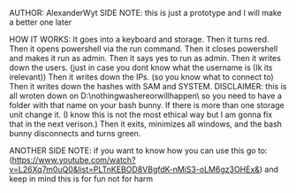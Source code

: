AUTHOR: AlexanderWyt
SIDE NOTE: this is just a prototype and I will make a better one later 

HOW IT WORKS:
It goes into a keyboard and storage.
Then it turns red.
Then it opens powershell via the run command.
Then it closes powershell and makes it run as admin.
Then it says yes to run as admin.
Then it writes down the users. (just in case you dont know what the username is (Ik its irelevant))
Then it writes down the IPs. (so you know what to connect to)
Then it writes down the hashes with SAM and SYSTEM.
DISCLAIMER: this is all wroten down on D:\nothingwashereorwillhappen\ so you need to have a folder with that name on your bash bunny.
If there is more than one storage unit change it. (I know this is not the most ethical way but I am gonna fix that in the next verison.)
Then it exits, minimizes all windows, and the bash bunny disconnects and turns green.

ANOTHER SIDE NOTE: if you want to know how you can use this go to: (https://www.youtube.com/watch?v=L26Xq7m0uQ0&list=PLTnKEBOD8VBgfdK-nMiS3-oLM6gz3OHEx&)
and keep in mind this is for fun not for harm
